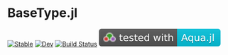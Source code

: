 # BaseType.jl

[![Stable](https://img.shields.io/badge/docs-stable-blue.svg)](https://MilesCranmer.github.io/BaseType.jl/stable/)
[![Dev](https://img.shields.io/badge/docs-dev-blue.svg)](https://MilesCranmer.github.io/BaseType.jl/dev/)
[![Build Status](https://github.com/MilesCranmer/BaseType.jl/actions/workflows/CI.yml/badge.svg?branch=main)](https://github.com/MilesCranmer/BaseType.jl/actions/workflows/CI.yml?query=branch%3Amain)
[![Aqua](https://raw.githubusercontent.com/JuliaTesting/Aqua.jl/master/badge.svg)](https://github.com/JuliaTesting/Aqua.jl)
